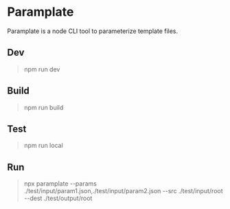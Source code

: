 # Paramplate

Paramplate is a node CLI tool to parameterize template files.

## Dev
> npm run dev

## Build
> npm run build

## Test
> npm run local

## Run
> npx paramplate --params ./test/input/param1.json,./test/input/param2.json --src ./test/input/root --dest ./test/output/root